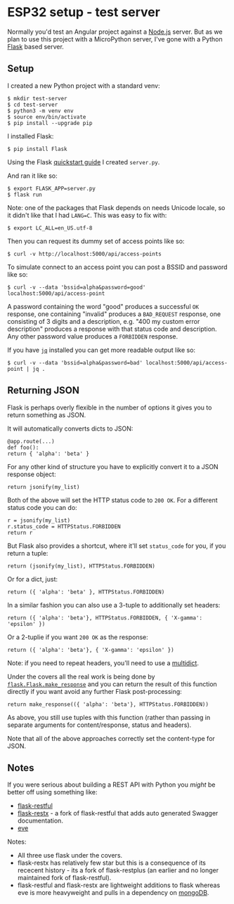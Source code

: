 ESP32 setup - test server
=========================

Normally you'd test an Angular project against a [Node.js](https://nodejs.org/en/about/) server. But as we plan to use this project with a MicroPython server, I've gone with a Python [Flask](https://flask.palletsprojects.com/) based server.

Setup
-----

I created a new Python project with a standard venv:

    $ mkdir test-server
    $ cd test-server
    $ python3 -m venv env
    $ source env/bin/activate
    $ pip install --upgrade pip

I installed Flask:

    $ pip install Flask

Using the Flask [quickstart guide](https://flask.palletsprojects.com/en/1.1.x/quickstart/) I created `server.py`.

And ran it like so:

    $ export FLASK_APP=server.py
    $ flask run

Note: one of the packages that Flask depends on needs Unicode locale, so it didn't like that I had `LANG=C`. This was easy to fix with:

    $ export LC_ALL=en_US.utf-8

Then you can request its dummy set of access points like so:

    $ curl -v http://localhost:5000/api/access-points

To simulate connect to an access point you can post a BSSID and password like so:

    $ curl -v --data 'bssid=alpha&password=good' localhost:5000/api/access-point

A password containing the word "good" produces a successful `OK` response, one containing "invalid" produces a `BAD_REQUEST` response, one consisting of 3 digits and a description, e.g. "400 my custom error description" produces a response with that status code and description. Any other password value produces a `FORBIDDEN` response.

If you have [`jq`](https://stedolan.github.io/jq/) installed you can get more readable output like so:

    $ curl -v --data 'bssid=alpha&password=bad' localhost:5000/api/access-point | jq .

Returning JSON
--------------

Flask is perhaps overly flexible in the number of options it gives you to return something as JSON.

It will automatically converts dicts to JSON:

    @app.route(...)
    def foo():
    return { 'alpha': 'beta' }

For any other kind of structure you have to explicitly convert it to a JSON response object:

    return jsonify(my_list)

Both of the above will set the HTTP status code to `200 OK`. For a different status code you can do:

    r = jsonify(my_list)
    r.status_code = HTTPStatus.FORBIDDEN
    return r

But Flask also provides a shortcut, where it'll set `status_code` for you, if you return a tuple:

    return (jsonify(my_list), HTTPStatus.FORBIDDEN)

Or for a dict, just:

    return ({ 'alpha': 'beta' }, HTTPStatus.FORBIDDEN)

In a similar fashion you can also use a 3-tuple to additionally set headers:

    return ({ 'alpha': 'beta'}, HTTPStatus.FORBIDDEN, { 'X-gamma': 'epsilon' })

Or a 2-tuplie if you want `200 OK` as the response:

    return ({ 'alpha': 'beta'}, { 'X-gamma': 'epsilon' })

Note: if you need to repeat headers, you'll need to use a [multidict](https://multidict.readthedocs.io/en/stable/).

Under the covers all the real work is being done by [`flask.Flask.make_response`](https://flask.palletsprojects.com/en/1.1.x/api/#flask.Flask.make_response) and you can return the result of this function directly if you want avoid any further Flask post-processing:

    return make_response(({ 'alpha': 'beta'}, HTTPStatus.FORBIDDEN))

As above, you still use tuples with this function (rather than passing in separate arguments for content/response, status and headers).

Note that all of the above approaches correctly set the content-type for JSON.

Notes
-----

If you were serious about building a REST API with Python you _might_ be better off using something like:

* [flask-restful](https://flask-restful.readthedocs.io/en/latest/)
* [flask-restx](https://flask-restx.readthedocs.io/en/latest/) - a fork of flask-restful that adds auto generated Swagger documentation.
* [eve](https://docs.python-eve.org/en/stable/)

Notes:

* All three use flask under the covers.
* flask-restx has relatively few star but this is a consequence of its rececent history - its a fork of flask-restplus (an earlier and no longer maintained fork of flask-restful).
* flask-restful and flask-restx are lightweight additions to flask whereas eve is more heavyweight and pulls in a dependency on [mongoDB](https://docs.mongodb.com/manual/introduction/).
